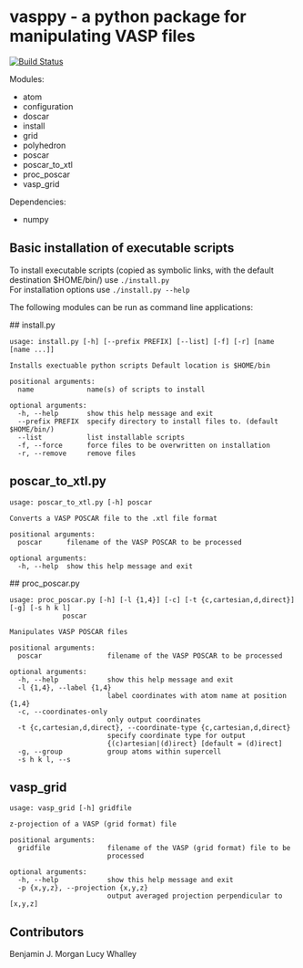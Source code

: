 # vasppy - a python package for manipulating VASP files

[![Build Status](https://travis-ci.org/bjmorgan/vasppy.svg?branch=master)](https://travis-ci.org/bjmorgan/vasppy)

Modules:
- atom
- configuration
- doscar
- install
- grid
- polyhedron
- poscar
- poscar_to_xtl
- proc_poscar
- vasp_grid

Dependencies:
- numpy

## Basic installation of executable scripts

To install executable scripts (copied as symbolic links, with the default destination $HOME/bin/) use `./install.py`  
For installation options use `./install.py --help`

The following modules can be run as command line applications:

## install.py

    usage: install.py [-h] [--prefix PREFIX] [--list] [-f] [-r] [name [name ...]]
    
    Installs exectuable python scripts Default location is $HOME/bin
    
    positional arguments:
      name             name(s) of scripts to install
    
    optional arguments:
      -h, --help       show this help message and exit
      --prefix PREFIX  specify directory to install files to. (default $HOME/bin/)
      --list           list installable scripts
      -f, --force      force files to be overwritten on installation
      -r, --remove     remove files

## poscar_to_xtl.py

    usage: poscar_to_xtl.py [-h] poscar
    
    Converts a VASP POSCAR file to the .xtl file format
    
    positional arguments:
      poscar      filename of the VASP POSCAR to be processed
    
    optional arguments:
      -h, --help  show this help message and exit

## proc_poscar.py

    usage: proc_poscar.py [-h] [-l {1,4}] [-c] [-t {c,cartesian,d,direct}] [-g] [-s h k l]
                 poscar
    
    Manipulates VASP POSCAR files
    
    positional arguments:
      poscar                filename of the VASP POSCAR to be processed
    
    optional arguments:
      -h, --help            show this help message and exit
      -l {1,4}, --label {1,4}
                            label coordinates with atom name at position {1,4}
      -c, --coordinates-only
                            only output coordinates
      -t {c,cartesian,d,direct}, --coordinate-type {c,cartesian,d,direct}
                            specify coordinate type for output
                            {(c)artesian|(d)irect} [default = (d)irect]
      -g, --group           group atoms within supercell
      -s h k l, --s

## vasp_grid

    usage: vasp_grid [-h] gridfile
    
    z-projection of a VASP (grid format) file
    
    positional arguments:
      gridfile              filename of the VASP (grid format) file to be
                            processed
 
    optional arguments:
      -h, --help            show this help message and exit
      -p {x,y,z}, --projection {x,y,z}
                            output averaged projection perpendicular to [x,y,z]

## Contributors

Benjamin J. Morgan
Lucy Whalley

